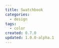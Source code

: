 ```yaml
---
title: Swatchbook
categories:
  - design
tags:
  - color
created: 0.7.0
updated: 1.0.0-alpha.1
---
```

